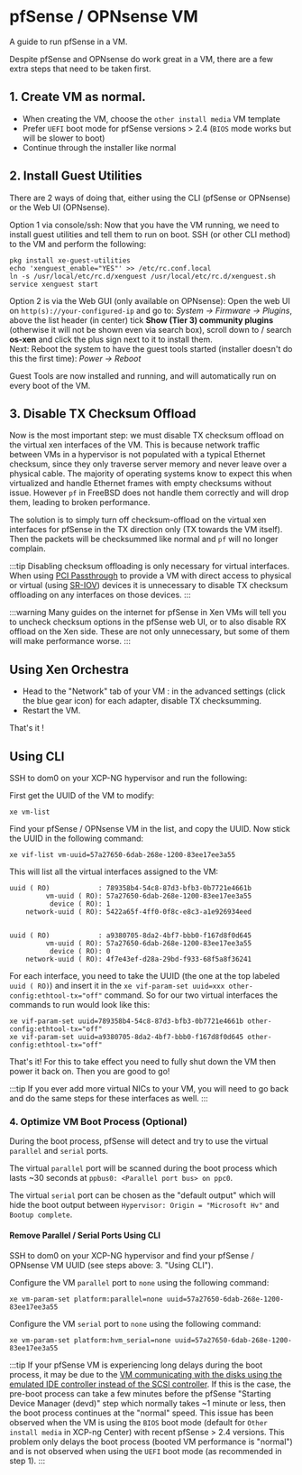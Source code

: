 # pfSense / OPNsense VM

A guide to run pfSense in a VM.

Despite pfSense and OPNsense do work great in a VM, there are a few extra steps that need to be taken first.

## 1. Create VM as normal.

* When creating the VM, choose the `other install media` VM template
* Prefer `UEFI` boot mode for pfSense versions > 2.4 (`BIOS` mode works but will be slower to boot)
* Continue through the installer like normal

## 2. Install Guest Utilities

There are 2 ways of doing that, either using the CLI (pfSense or OPNsense) or the Web UI (OPNsense).

Option 1 via console/ssh:
Now that you have the VM running, we need to install guest utilities and tell them to run on boot. SSH (or other CLI method) to the VM and perform the following:

```
pkg install xe-guest-utilities
echo 'xenguest_enable="YES"' >> /etc/rc.conf.local
ln -s /usr/local/etc/rc.d/xenguest /usr/local/etc/rc.d/xenguest.sh
service xenguest start
```

Option 2 is via the Web GUI (only available on OPNsense):
Open the web UI on `http(s)://your-configured-ip` and go to:
*System -> Firmware -> Plugins*, 
above the list header (in center) tick **Show (Tier 3) community plugins** (otherwise it will not be shown even via search box), scroll down to / search **os-xen** and click the plus sign next to it to install them.  
Next: Reboot the system to have the guest tools started (installer doesn't do this the first time):
*Power -> Reboot*

Guest Tools are now installed and running, and will automatically run on every boot of the VM.

## 3. Disable TX Checksum Offload

Now is the most important step: we must disable TX checksum offload on the virtual xen interfaces of the VM. This is because network traffic between VMs in a hypervisor is not populated with a typical Ethernet checksum, since they only traverse server memory and never leave over a physical cable. The majority of operating systems know to expect this when virtualized and handle Ethernet frames with empty checksums without issue. However `pf` in FreeBSD does not handle them correctly and will drop them, leading to broken performance.

The solution is to simply turn off checksum-offload on the virtual xen interfaces for pfSense in the TX direction only (TX towards the VM itself). Then the packets will be checksummed like normal and `pf` will no longer complain.

:::tip
Disabling checksum offloading is only necessary for virtual interfaces. When using [PCI Passthrough](../compute/#-pci-passthrough) to provide a VM with direct access to physical or virtual (using [SR-IOV](https://en.wikipedia.org/wiki/Single-root_input/output_virtualization)) devices it is unnecessary to disable TX checksum offloading on any interfaces on those devices.
:::

:::warning
Many guides on the internet for pfSense in Xen VMs will tell you to uncheck checksum options in the pfSense web UI, or to also disable RX offload on the Xen side. These are not only unnecessary, but some of them will make performance worse.
:::

## Using Xen Orchestra

- Head to the "Network" tab of your VM : in the advanced settings (click the blue gear icon) for each adapter, disable TX checksumming.
- Restart the VM.

That's it !

## Using CLI

SSH to dom0 on your XCP-NG hypervisor and run the following:

First get the UUID of the VM to modify:

```
xe vm-list
```
Find your pfSense / OPNsense VM in the list, and copy the UUID. Now stick the UUID in the following command:

```
xe vif-list vm-uuid=57a27650-6dab-268e-1200-83ee17ee3a55
```

This will list all the virtual interfaces assigned to the VM:

```
uuid ( RO)            : 789358b4-54c8-87d3-bfb3-0b7721e4661b
         vm-uuid ( RO): 57a27650-6dab-268e-1200-83ee17ee3a55
          device ( RO): 1
    network-uuid ( RO): 5422a65f-4ff0-0f8c-e8c3-a1e926934eed


uuid ( RO)            : a9380705-8da2-4bf7-bbb0-f167d8f0d645
         vm-uuid ( RO): 57a27650-6dab-268e-1200-83ee17ee3a55
          device ( RO): 0
    network-uuid ( RO): 4f7e43ef-d28a-29bd-f933-68f5a8f36241
```

For each interface, you need to take the UUID (the one at the top labeled `uuid ( RO)`) and insert it in the `xe vif-param-set uuid=xxx other-config:ethtool-tx="off"` command. So for our two virtual interfaces the commands to run would look like this:

```
xe vif-param-set uuid=789358b4-54c8-87d3-bfb3-0b7721e4661b other-config:ethtool-tx="off"
xe vif-param-set uuid=a9380705-8da2-4bf7-bbb0-f167d8f0d645 other-config:ethtool-tx="off"
```

That's it! For this to take effect you need to fully shut down the VM then power it back on. Then you are good to go!

:::tip
If you ever add more virtual NICs to your VM, you will need to go back and do the same steps for these interfaces as well.
:::

### 4. Optimize VM Boot Process (Optional)

During the boot process, pfSense will detect and try to use the virtual `parallel` and `serial` ports.

The virtual `parallel` port will be scanned during the boot process which lasts ~30 seconds at `ppbus0: <Parallel port bus> on ppc0`.

The virtual `serial` port can be chosen as the "default output" which will hide the boot output between `Hypervisor: Origin = "Microsoft Hv"` and `Bootup complete`.

#### Remove Parallel / Serial Ports Using CLI

SSH to dom0 on your XCP-NG hypervisor and find your pfSense / OPNsense VM UUID (see steps above: 3. "Using CLI").

Configure the VM `parallel` port to `none` using the following command:

```
xe vm-param-set platform:parallel=none uuid=57a27650-6dab-268e-1200-83ee17ee3a55
```

Configure the VM `serial` port to `none` using the following command:

```
xe vm-param-set platform:hvm_serial=none uuid=57a27650-6dab-268e-1200-83ee17ee3a55
```

:::tip
If your pfSense VM is experiencing long delays during the boot process, it may be due to the [VM communicating with the disks using the emulated IDE controller instead of the SCSI controller](https://blog.3mdeb.com/2019/2019-12-13-pfsense-boot-under-xen/#debug-xen). If this is the case, the pre-boot process can take a few minutes before the pfSense "Starting Device Manager (devd)" step which normally takes ~1 minute or less, then the boot process continues at the "normal" speed. This issue has been observed when the VM is using the `BIOS` boot mode (default for `Other install media` in XCP-ng Center) with recent pfSense > 2.4 versions. This problem only delays the boot process (booted VM performance is "normal") and is not observed when using the `UEFI` boot mode (as recommended in step 1).
:::
